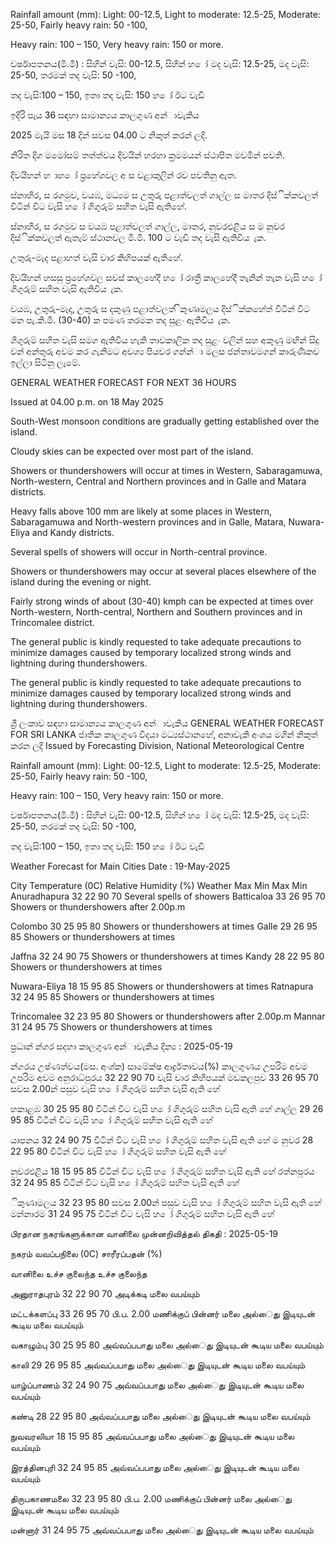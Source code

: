 Rainfall amount (mm): Light: 00-12.5, Light to moderate: 12.5-25, Moderate: 25-50, Fairly heavy rain: 50 -100,

Heavy rain: 100 – 150, Very heavy rain: 150 or more.

වර්ෂාපතනය(මි.මී) : සිහින් වැසි: 00-12.5, සිහින් හ ෝ මද වැසි: 12.5-25, මද වැසි: 25-50, තරමක් තද වැසි: 50 -100,

තද වැසි:100 – 150, ඉතා තද වැසි: 150 හ ෝ ඊට වැඩි

ඉදිරි පැය 36 සඳහා සාමාන්‍යය කාලගුණ අන්‍ාවැකිය

2025 මැයි මස 18 දින්‍ සවස 04.00 ට නිකුත් කරන්‍ ලදි.

නිරිත දිග මමෝසම් තත්ත්වය දිවයින්‍ හරහා ක්‍රමමයන් ස්ථාපිත මවමින් පවති.

දිවයිහන් හ ාහ ෝ ප්‍රහේශවල අ ස වළාකුලින් රව පවතිනු ඇත.

ස්නාහිර, ස රගමුව, වයඹ, මධ්‍යම ස උතුරු පළාත්වලත් ගාල්ල ස මාතර දිස්ික්කවලත් විටින් විට වැසි හ ෝ ගිගුරුම් සහිත වැසි ඇතිහේ.

ස්නාහිර, ස රගමුව ස වයඹ පළාත්වලත් ගාල්ල, මාතර, නුවරඑළිය ස ම නුවර දිස්ික්කවලත් ඇතැම් ස්ථානවල මි.මී. 100 ට වැඩි තද වැසි ඇතිවිය ැක.

උතුරු-මැද පළාහත් වැසි වාර කිහිපයක් ඇතිහේ.

දිවයිහන් හසසු ප්‍රහේශවල සවස් කාලහේදී හ ෝ රාත්‍රී කාලහේදී තැනින් තැන වැසි හ ෝ ගිගුරුම් සහිත වැසි ඇතිවිය ැක.

වයඹ, උතුරු-මැද, උතුරු ස දකුණු පළාත්වලත් ිකුණාමලය දිස්ික්කහේත් විටින් විට මන පැ.කි.මී. (30-40) ක පමණ තරමක තද සුළං ඇතිවිය ැක.

ගිගුරුම් සහිත වැසි සමග ඇතිවිය හැකි තාවකාලික තද සුළං වලින් සහ අකුණු මඟින් සිදු වන්‍ අන්‍තුරු අවම කර ගැනීමට අවශ්‍ය පියවර ගන්න්‍ා මලස ජන්‍තාවමගන් කාරුණිකව ඉල්ලා සිටිනු ලැමේ.

GENERAL WEATHER FORECAST FOR NEXT 36 HOURS

Issued at 04.00 p.m. on 18 May 2025

South-West monsoon conditions are gradually getting established over the island.

Cloudy skies can be expected over most part of the island.

Showers or thundershowers will occur at times in Western, Sabaragamuwa, North-western, Central and Northern provinces and in Galle and Matara districts.

Heavy falls above 100 mm are likely at some places in Western, Sabaragamuwa and North-western provinces and in Galle, Matara, Nuwara-Eliya and Kandy districts.

Several spells of showers will occur in North-central province.

Showers or thundershowers may occur at several places elsewhere of the island during the evening or night.

Fairly strong winds of about (30-40) kmph can be expected at times over North-western, North-central, Northern and Southern provinces and in Trincomalee district.

The general public is kindly requested to take adequate precautions to minimize damages caused by temporary localized strong winds and lightning during thundershowers.

The general public is kindly requested to take adequate precautions to minimize damages caused by temporary localized strong winds and lightning during thundershowers.

ශ්‍රී ලංකාව සඳහා සාමාන්‍යය කාලගුණ අන්‍ාවැකිය GENERAL WEATHER FORECAST FOR SRI LANKA ජාතික කාලගුණ විදයා මධ්‍යස්ථානහේ, අනාවැකි අංශය මගින් නිකුත් කරන ලදි Issued by Forecasting Division, National Meteorological Centre

Rainfall amount (mm): Light: 00-12.5, Light to moderate: 12.5-25, Moderate: 25-50, Fairly heavy rain: 50 -100,

Heavy rain: 100 – 150, Very heavy rain: 150 or more.

වර්ෂාපතනය(මි.මී) : සිහින් වැසි: 00-12.5, සිහින් හ ෝ මද වැසි: 12.5-25, මද වැසි: 25-50, තරමක් තද වැසි: 50 -100,

තද වැසි:100 – 150, ඉතා තද වැසි: 150 හ ෝ ඊට වැඩි

Weather Forecast for Main Cities Date : 19-May-2025

City Temperature (0C) Relative Humidity (%) Weather Max Min Max Min Anuradhapura 32 22 90 70 Several spells of showers Batticaloa 33 26 95 70 Showers or thundershowers after 2.00p.m

Colombo 30 25 95 80 Showers or thundershowers at times Galle 29 26 95 85 Showers or thundershowers at times

Jaffna 32 24 90 75 Showers or thundershowers at times Kandy 28 22 95 80 Showers or thundershowers at times

Nuwara-Eliya 18 15 95 85 Showers or thundershowers at times Ratnapura 32 24 95 85 Showers or thundershowers at times

Trincomalee 32 23 95 80 Showers or thundershowers after 2.00p.m Mannar 31 24 95 75 Showers or thundershowers at times

ප්‍රධාන්‍ න්‍ගර සදහා කාලගුණ අන්‍ාවැකිය දින්‍ය : 2025-05-19

න්‍ගරය උෂ්ණත්වය(මස. අංශ්‍ක) සාමේක්ෂ ආර්ද්‍රතාවය(%) කාලගුණය උපරිම අවම උපරිම අවම අනුරාධ්‍පුරය 32 22 90 70 වැසි වාර කිහිපයක් මඩකලපුව 33 26 95 70 සවස 2.00න් පසුව වැසි හ ෝ ගිගුරුම් සහිත වැසි ඇති හේ

හකාළඹ 30 25 95 80 විටින් විට වැසි හ ෝ ගිගුරුම් සහිත වැසි ඇති හේ ගාල්ල 29 26 95 85 විටින් විට වැසි හ ෝ ගිගුරුම් සහිත වැසි ඇති හේ

යාපනය 32 24 90 75 විටින් විට වැසි හ ෝ ගිගුරුම් සහිත වැසි ඇති හේ ම නුවර 28 22 95 80 විටින් විට වැසි හ ෝ ගිගුරුම් සහිත වැසි ඇති හේ

නුවරඑළිය 18 15 95 85 විටින් විට වැසි හ ෝ ගිගුරුම් සහිත වැසි ඇති හේ රත්නපුරය 32 24 95 85 විටින් විට වැසි හ ෝ ගිගුරුම් සහිත වැසි ඇති හේ

ිකුණාමලය 32 23 95 80 සවස 2.00න් පසුව වැසි හ ෝ ගිගුරුම් සහිත වැසි ඇති හේ මන්නාරම 31 24 95 75 විටින් විට වැසි හ ෝ ගිගුරුම් සහිත වැසි ඇති හේ

பிரதான நகரங்களுக்கான வானிலை முன்னறிவித்தல் திகதி : 2025-05-19

நகரம் வவப்பநிலை (0C) சாரீரப்பதன் (%)

வானிலை உச்ச குலைந்த உச்ச குலைந்த

அனுராதபுரம் 32 22 90 70 அடிக்கடி மலை வபய்யும்

மட்டக்களப்பு 33 26 95 70 பி.ப. 2.00 மணிக்குப் பின்னர் மலை அல்ைது இடியுடன் கூடிய மலை வபய்யும்

வகாழும்பு 30 25 95 80 அவ்வப்பபாது மலை அல்ைது இடியுடன் கூடிய மலை வபய்யும்

காலி 29 26 95 85 அவ்வப்பபாது மலை அல்ைது இடியுடன் கூடிய மலை வபய்யும்

யாழ்ப்பாணம் 32 24 90 75 அவ்வப்பபாது மலை அல்ைது இடியுடன் கூடிய மலை வபய்யும்

கண்டி 28 22 95 80 அவ்வப்பபாது மலை அல்ைது இடியுடன் கூடிய மலை வபய்யும்

நுவவரலியா 18 15 95 85 அவ்வப்பபாது மலை அல்ைது இடியுடன் கூடிய மலை வபய்யும்

இரத்தினபுரி 32 24 95 85 அவ்வப்பபாது மலை அல்ைது இடியுடன் கூடிய மலை வபய்யும்

திருபகாணமலை 32 23 95 80 பி.ப. 2.00 மணிக்குப் பின்னர் மலை அல்ைது இடியுடன் கூடிய மலை வபய்யும்

மன்னார் 31 24 95 75 அவ்வப்பபாது மலை அல்ைது இடியுடன் கூடிய மலை வபய்யும்